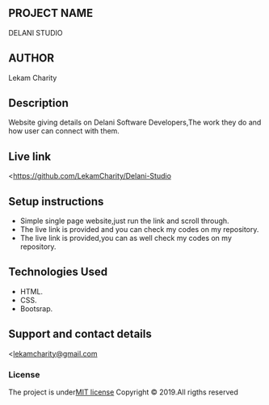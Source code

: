 ## PROJECT NAME
DELANI STUDIO

## AUTHOR
Lekam Charity

## Description
Website giving details on Delani Software Developers,The work they do and how user can connect with them.

## Live link
  <https://github.com/LekamCharity/Delani-Studio

## Setup instructions
* Simple single page website,just run the link and scroll through.
* The live link is provided and you can check my codes on my repository. 
* The live link is provided,you can as well check my codes on my repository. 

## Technologies Used
* HTML.
* CSS.
* Bootsrap.

## Support and contact details
  <lekamcharity@gmail.com

  ### License
The project is under[MIT license](https://github.com/calvince/Delani-Studio/blob/master/LICENSE)
Copyright &copy; 2019.All rigths reserved

